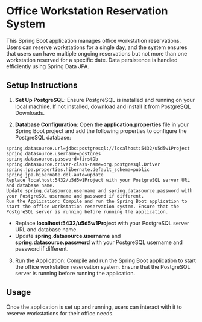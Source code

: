# Office Workstation Reservation System
This Spring Boot application manages office workstation reservations. Users can reserve workstations for a single day, and the system ensures that users can have multiple ongoing reservations but not more than one workstation reserved for a specific date. Data persistence is handled efficiently using Spring Data JPA.

## Setup Instructions

1. **Set Up PostgreSQL**: Ensure PostgreSQL is installed and running on your local machine. If not installed, download and install it from PostgreSQL Downloads.

2. **Database Configuration**: Open the **application.properties** file in your Spring Boot project and add the following properties to configure the PostgreSQL database:

```
spring.datasource.url=jdbc:postgresql://localhost:5432/u5d5w1Project
spring.datasource.username=postgres
spring.datasource.password=firstDb
spring.datasource.driver-class-name=org.postgresql.Driver
spring.jpa.properties.hibernate.default_schema=public
spring.jpa.hibernate.ddl-auto=update
Replace localhost:5432/u5d5w1Project with your PostgreSQL server URL and database name.
Update spring.datasource.username and spring.datasource.password with your PostgreSQL username and password if different.
Run the Application: Compile and run the Spring Boot application to start the office workstation reservation system. Ensure that the PostgreSQL server is running before running the application.
```

- Replace **localhost:5432/u5d5w1Project** with your PostgreSQL server URL and database name.
- Update **spring.datasource.username** and **spring.datasource.password** with your PostgreSQL username and password if different.

3. Run the Application: Compile and run the Spring Boot application to start the office workstation reservation system. Ensure that the PostgreSQL server is running before running the application.

## Usage

Once the application is set up and running, users can interact with it to reserve workstations for their office needs.

